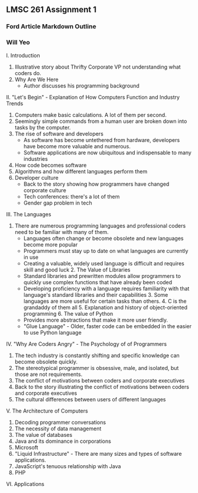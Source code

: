 ## LMSC 261 Assignment 1
### Ford Article Markdown Outline
### Will Yeo  

I. Introduction
 1. Illustrative story about Thrifty Corporate VP not understanding what coders do.  
 2. Why Are We Here
     - Author discusses his programming background

II. "Let's Begin" - Explanation of How Computers Function and Industry Trends  
 1. Computers make basic calculations. A lot of them per second.
 2. Seemingly simple commands from a human user are broken down into tasks by the computer.
 3. The rise of software and developers
     - As software has become untethered from hardware, developers have become more valuable and numerous.
     - Software applications are now ubiquitous and indispensable to many industries
 4. How code becomes software
 5. Algorithms and how different languages perform them
 6. Developer culture
    - Back to the story showing how programmers have changed corporate culture
    - Tech conferences: there's a lot of them
    - Gender gap problem in tech

  III. The Languages
   1. There are numerous programming languages and professional coders need to be familiar with many of them.
       - Languages often change or become obsolete and new languages become more popular
       - Programmers must stay up to date on what languages are currently in use
       - Creating a valuable, widely used language is difficult and requires skill and good luck
    2. The Value of Libraries
        - Standard libraries and prewritten modules allow programmers to quickly use complex functions that have already been coded
        - Developing proficiency with a language requires familiarity with that language's standard libraries and their capabilities
    3. Some languages are more useful for certain tasks than others.
    4. C is the grandaddy of them all
    5. Explanation and history of object-oriented programming
    6. The value of Python
        - Provides more abstractions that make it more user friendly.
        - "Glue Language" - Older, faster code can be embedded in the easier to use Python language

  IV. "Why Are Coders Angry" - The Psychology of of Programmers  
   1. The tech industry is constantly shifting and specific knowledge can become obsolete quickly.
   2. The stereotypical programmer is obsessive, male, and isolated, but those are not requirements.
   3. The conflict of motivations between coders and corporate executives
   4. Back to the story illustrating the conflict of motivations between coders and corporate executives
   5. The cultural differences between users of different languages   

V. The Architecture of Computers  
 1. Decoding programmer conversations
 2. The necessity of data management
 3. The value of databases
 4. Java and its dominance in corporations
 5. Microsoft
 6. "Liquid Infrastructure" - There are many sizes and types of software applications.
 7. JavaScript's tenuous relationship with Java
 8. PHP

 VI. Applications     
